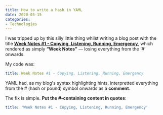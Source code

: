 ```yaml
---
title: How to write a hash in YAML
date: 2020-05-15
categories:
- Technologies
---
```

I was tripped up by this silly little thing whilst writing a blog post with the title [**Week Notes #1 - Copying, Listening, Running, Emergency**](/2020/05/week-notes-1/), which rendered as simply **“Week Notes”** — losing everything from the ‘#’ onwards.

My code was:

```yaml
title: Week Notes #1 - Copying, Listening, Running, Emergency
```

YAML had, as my blog's syntax highlighting hints, interpretted everything from the # (hash or pound) symbol onwards as a **comment**.

The fix is simple. **Put the #-containing content in quotes**:

```yaml
title: 'Week Notes #1 - Copying, Listening, Running, Emergency'
```
